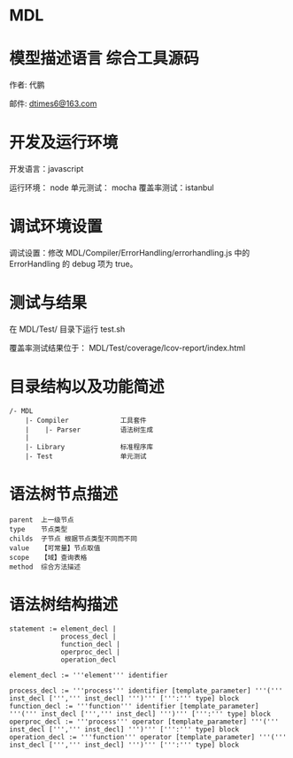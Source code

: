 MDL
===

模型描述语言 综合工具源码
======================
作者: 代鹏

邮件: dtimes6@163.com

开发及运行环境
============
开发语言：javascript

运行环境：  node
单元测试：  mocha
覆盖率测试：istanbul

调试环境设置
==========
调试设置：修改 MDL/Compiler/ErrorHandling/errorhandling.js 中的 ErrorHandling 的 debug 项为 true。

测试与结果
=========
在 MDL/Test/ 目录下运行 test.sh

覆盖率测试结果位于：
MDL/Test/coverage/lcov-report/index.html

目录结构以及功能简述
=================

    /- MDL
        |- Compiler             工具套件
        |    |- Parser          语法树生成
        |
        |- Library              标准程序库
        |- Test                 单元测试

语法树节点描述
============
    parent  上一级节点
    type    节点类型
    childs  子节点 根据节点类型不同而不同
    value   【可常量】节点取值
    scope   【域】查询表格
    method  综合方法描述

语法树结构描述
============

    statement := element_decl |
                 process_decl |
                 function_decl |
                 operproc_decl |
                 operation_decl

    element_decl := '''element''' identifier

    process_decl := '''process''' identifier [template_parameter] '''(''' inst_decl [''',''' inst_decl] ''')''' [''':''' type] block
    function_decl := '''function''' identifier [template_parameter] '''(''' inst_decl [''',''' inst_decl] ''')''' [''':''' type] block
    operproc_decl := '''process''' operator [template_parameter] '''(''' inst_decl [''',''' inst_decl] ''')''' [''':''' type] block
    operation_decl := '''function''' operator [template_parameter] '''(''' inst_decl [''',''' inst_decl] ''')''' [''':''' type] block


